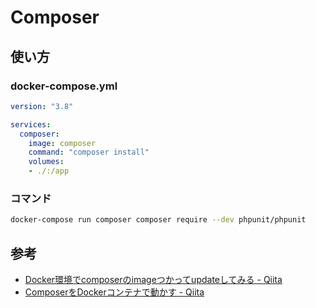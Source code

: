 # Composer

## 使い方
### docker-compose.yml
```yml
version: "3.8"

services:
  composer:
    image: composer
    command: "composer install"
    volumes:
    - ./:/app
```

### コマンド
```bash
docker-compose run composer composer require --dev phpunit/phpunit
```


## 参考
- [Docker環境でcomposerのimageつかってupdateしてみる - Qiita](https://qiita.com/yuya_sega/items/a8f2c3c58ae3762c0458)
- [ComposerをDockerコンテナで動かす - Qiita](https://qiita.com/PitPat/items/dc1ad09f7936b8825473)
